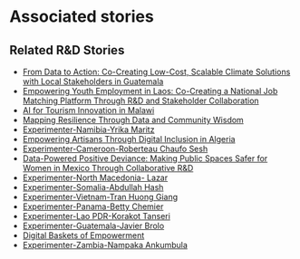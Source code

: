 # Associated stories

<!-- !!DO NOT REMOVE!! start autogenerated hyperlinks -->
## Related R&D Stories
- [From Data to Action: Co-Creating Low-Cost, Scalable Climate Solutions with Local Stakeholders in Guatemala](/RnD-Archive/stories/?doc=Explorers_GTM)
- [Empowering Youth Employment in Laos: Co-Creating a National Job Matching Platform Through R&D and Stakeholder Collaboration](/RnD-Archive/stories/?doc=Explorers_LAO)
- [AI for Tourism Innovation in Malawi](/RnD-Archive/stories/?doc=Explorers_MWI)
- [Mapping Resilience Through Data and Community Wisdom](/RnD-Archive/stories/?doc=Explorers_SOM)
- [Experimenter-Namibia-Yrika Maritz](/RnD-Archive/stories/?doc=Experimenters_NAM)
- [Empowering Artisans Through Digital Inclusion in Algeria](/RnD-Archive/stories/?doc=Explorers_DZA)
- [Experimenter-Cameroon-Roberteau Chaufo Sesh](/RnD-Archive/stories/?doc=Experimenters_CMR)
- [Data-Powered Positive Deviance: Making Public Spaces Safer for Women in Mexico Through Collaborative R&D](/RnD-Archive/stories/?doc=Explorers_MEX)
- [Experimenter-North Macedonia- Lazar](/RnD-Archive/stories/?doc=Experimenters_MKD)
- [Experimenter-Somalia-Abdullah Hash](/RnD-Archive/stories/?doc=Experimenters_SOM)
- [Experimenter-Vietnam-Tran Huong Giang](/RnD-Archive/stories/?doc=Experimenters_VNM)
- [Experimenter-Panama-Betty Chemier](/RnD-Archive/stories/?doc=Experimenters_PAN)
- [Experimenter-Lao PDR-Korakot Tanseri](/RnD-Archive/stories/?doc=Experimenters_LAO)
- [Experimenter-Guatemala-Javier Brolo](/RnD-Archive/stories/?doc=Experimenters_GTM)
- [Digital Baskets of Empowerment](/RnD-Archive/stories/?doc=Explorers_SLV)
- [Experimenter-Zambia-Nampaka Ankumbula](/RnD-Archive/stories/?doc=Experimenters_ZMB)
<!-- !!DO NOT REMOVE!! end autogenerated hyperlinks -->